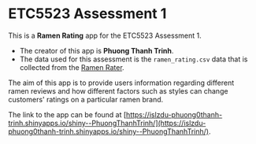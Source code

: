 
# ETC5523 Assessment 1

This is a **Ramen Rating** app for the ETC5523 Assessment 1. 

* The creator of this app is **Phuong Thanh Trinh**.
* The data used for this assessment is the `ramen_rating.csv` data that is collected from the [Ramen Rater](https://www.theramenrater.com/resources-2/the-list/). 

The aim of this app is to provide users information regarding different ramen reviews and how different factors such as styles can change customers' ratings on a particular ramen brand.

The link to the app can be found at [https://islzdu-phuong0thanh-trinh.shinyapps.io/shiny--PhuongThanhTrinh/](https://islzdu-phuong0thanh-trinh.shinyapps.io/shiny--PhuongThanhTrinh/).
